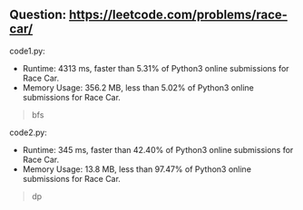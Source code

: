 ## Question: https://leetcode.com/problems/race-car/

code1.py:
* Runtime: 4313 ms, faster than 5.31% of Python3 online submissions for Race Car.
* Memory Usage: 356.2 MB, less than 5.02% of Python3 online submissions for Race Car.
> bfs

code2.py:
* Runtime: 345 ms, faster than 42.40% of Python3 online submissions for Race Car.
* Memory Usage: 13.8 MB, less than 97.47% of Python3 online submissions for Race Car.
> dp